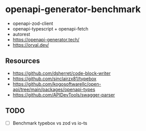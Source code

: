 # openapi-generator-benchmark

- openapi-zod-client
- openapi-typescript + openapi-fetch
- autorest
- https://openapi-generator.tech/
- https://orval.dev/

## Resources

- https://github.com/dsherret/code-block-writer
- https://github.com/sinclairzx81/typebox
- https://github.com/kogosoftwarellc/open-api/tree/main/packages/openapi-types
- https://github.com/APIDevTools/swagger-parser

## TODO

- [ ] Benchmark typebox vs zod vs io-ts
